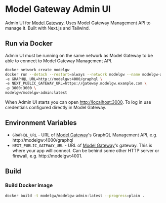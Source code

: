 # Model Gateway Admin UI

Admin UI for [Model Gateway](https://github.com/modelgw/modelgw). Uses Model Gateway Management API to manage it. Built with Next.js and Tailwind.

## Run via Docker

Admin UI must be running on the same network as Model Gateway to be able to connect to Model Gateway Management API.

```sh
docker network create modelgw
docker run --detach --restart=always --network modelgw --name modelgw-admin \
-e GRAPHQL_URL=http://modelgw:4000/graphql \
-e NEXT_PUBLIC_GATEWAY_URL=https://gateway.modelgw.example.com \
-p 3000:3000 \
modelgw/modelgw-admin:latest
```

When Admin UI starts you can open [http://localhost:3000](http://localhost:3000). To log in use credentials configured directly in Model Gateway.


## Environment Variables

- `GRAPHQL_URL` - URL of [Model Gateway](https://github.com/modelgw/modelgw)'s GraphQL Management API, e.g. http://modelgw:4000/graphql
- `NEXT_PUBLIC_GATEWAY_URL` - URL of [Model Gateway](https://github.com/modelgw/modelgw)'s gateway. This is where your app will connect. Can be behind some other HTTP server or firewall, e.g. http://modelgw:4001.


## Build

### Build Docker image

```sh
docker build -t modelgw/modelgw-admin:latest --progress=plain .
```